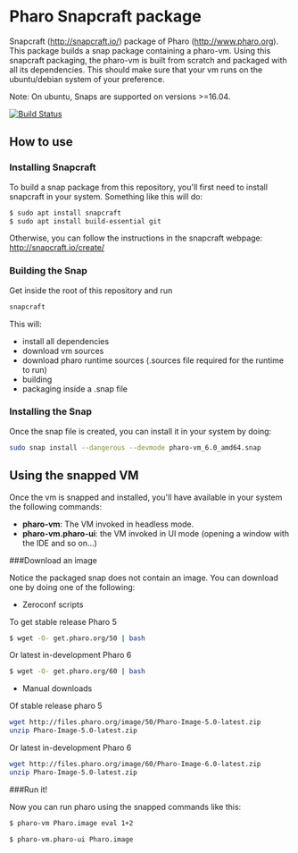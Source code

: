 # Pharo Snapcraft package

Snapcraft (http://snapcraft.io/) package of Pharo (http://www.pharo.org).
This package builds a snap package containing a pharo-vm. Using this snapcraft packaging, the pharo-vm is built from scratch and packaged with all its dependencies. This should make sure that your vm runs on the ubuntu/debian system of your preference.

Note: On ubuntu, Snaps are supported on versions >=16.04.

[![Build Status](https://travis-ci.org/guillep/pharo-snapcraft.svg?branch=master)](https://travis-ci.org/guillep/pharo-snapcraft)

## How to use

### Installing Snapcraft

To build a snap package from this repository, you'll first need to install snapcraft in your system. Something like this will do:

```bash
$ sudo apt install snapcraft
$ sudo apt install build-essential git
``` 

Otherwise, you can follow the instructions in the snapcraft webpage: http://snapcraft.io/create/

### Building the Snap

Get inside the root of this repository and run

```bash
snapcraft
```

This will:
 - install all dependencies
 - download vm sources
 - download pharo runtime sources (.sources file required for the runtime to run)
 - building
 - packaging inside a .snap file

### Installing the Snap

Once the snap file is created, you can install it in your system by doing:

```bash
sudo snap install --dangerous --devmode pharo-vm_6.0_amd64.snap
```

## Using the snapped VM

Once the vm is snapped and installed, you'll have available in your system the following commands:

 - **pharo-vm**: The VM invoked in headless mode. 
 - **pharo-vm.pharo-ui**: the VM invoked in UI mode (opening a window with the IDE and so on...)

###Download an image

Notice the packaged snap does not contain an image. You can download one by doing one of the following:

- Zeroconf scripts

To get stable release Pharo 5
```bash
$ wget -O- get.pharo.org/50 | bash
```

Or latest in-development Pharo 6
```bash
$ wget -O- get.pharo.org/60 | bash
```

- Manual downloads

Of stable release pharo 5
```bash
wget http://files.pharo.org/image/50/Pharo-Image-5.0-latest.zip
unzip Pharo-Image-5.0-latest.zip
```
Or latest in-development Pharo 6
```bash
wget http://files.pharo.org/image/60/Pharo-Image-6.0-latest.zip
unzip Pharo-Image-5.0-latest.zip
```

###Run it!

Now you can run pharo using the snapped commands like this:

```bash
$ pharo-vm Pharo.image eval 1+2
```

```bash
$ pharo-vm.pharo-ui Pharo.image
```
